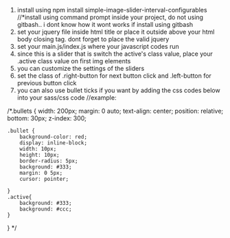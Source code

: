 1. install using npm install simple-image-slider-interval-configurables 
//*install using command prompt inside your project, do not using gitbash.. i dont know how it wont works if install using gitbash 
2. set your jquery file inside html title or place it outside above your html body closing tag. dont forget to place the valid jquery
3. set your main.js/index.js where your javascript codes run
4. since this is a slider that is switch the active's class value, place your .active class value on first img elements 
5. you can customize the settings of the sliders
6. set the class of .right-button for next button click and .left-button for previous button click
7. you can also use bullet ticks if you want by adding the css codes below into your sass/css code 
//example:
<script>$('.container').imageSlider({
    interval: 5000, 
    slide: 'auto' / 'stop', 
    //(interval: place any value you want to determine the time slide change pictures frequently)
    //(slide: place 'auto' value to make the images changing base on interval time. and place 'stop' value to make thee images stop changing and only changes base on click)
    //use $('.container') for your image container
     

})
</script>
/*.bullets {
    width: 200px;
    margin: 0 auto;
    text-align: center;
    position: relative;
    bottom: 30px;
    z-index: 300;

    .bullet {
        background-color: red;
        display: inline-block;
        width: 10px;
        height: 10px;
        border-radius: 5px;
        background: #333;
        margin: 0 5px;
        cursor: pointer;
        
    }
    .active{
        background: #333;
        background: #ccc;
    }
    
} */
